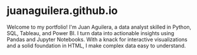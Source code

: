 # juanaguilera.github.io
Welcome to my portfolio! I'm Juan Aguilera, a data analyst skilled in Python, SQL, Tableau, and Power BI. I turn data into actionable insights using Pandas and Jupyter Notebooks. With a knack for interactive visualizations and a solid foundation in HTML, I make complex data easy to understand.
